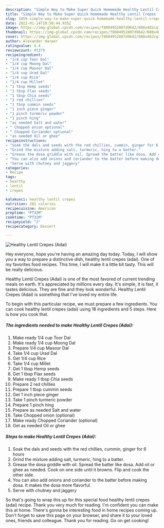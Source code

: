 ```yaml
---
description: "Simple Way to Make Super Quick Homemade Healthy Lentil Crepes (Adai)"
title: "Simple Way to Make Super Quick Homemade Healthy Lentil Crepes (Adai)"
slug: 1059-simple-way-to-make-super-quick-homemade-healthy-lentil-crepes-adai
date: 2022-01-14T18:58:44.935Z
image: https://img-global.cpcdn.com/recipes/f8084952807d9642/680x482cq70/healthy-lentil-crepes-adai-recipe-main-photo.jpg
thumbnail: https://img-global.cpcdn.com/recipes/f8084952807d9642/680x482cq70/healthy-lentil-crepes-adai-recipe-main-photo.jpg
cover: https://img-global.cpcdn.com/recipes/f8084952807d9642/680x482cq70/healthy-lentil-crepes-adai-recipe-main-photo.jpg
author: Alexander Harper
ratingvalue: 4.4
reviewcount: 45379
recipeingredient:
- "1/4 cup Toor Dal"
- "1/4 cup Moong Dal"
- "1/4 cup Masoor Dal"
- "1/4 cup Urad Dal"
- "1/4 cup Rice"
- "1/4 cup Millet"
- "1 tbsp Hemp seeds"
- "1 tbsp Flax seeds"
- "1 tbsp Chia seeds"
- "2 red chillies"
- "1 tbsp cummin seeds"
- "1 inch piece ginger"
- "1 pinch turmeric powder"
- "1 pinch hing"
- "as needed Salt and water"
- " Chopped onion optional"
- " Chopped Coriander optional"
- "as needed Oil or ghee"
recipeinstructions:
- "Soak the dals and seeds with the red chillies, cummin, ginger for 6 hours"
- "Grind the mixture adding salt, turmeric, hing to a batter."
- "Grease the dosa griddle with oil. Spread the batter like dosa. Add oil or ghee as needed. Cook on one side until it browns. Flip and cook the other side."
- "You can also add onions and coriander to the batter before making dosa. It makes the dosa more flavorful."
- "Serve with chutney and jaggery"
categories:
- Recipe
tags:
- healthy
- lentil
- crepes

katakunci: healthy lentil crepes 
nutrition: 281 calories
recipecuisine: American
preptime: "PT32M"
cooktime: "PT31M"
recipeyield: "2"
recipecategory: Dessert

---
```



![Healthy Lentil Crepes (Adai)](https://img-global.cpcdn.com/recipes/f8084952807d9642/680x482cq70/healthy-lentil-crepes-adai-recipe-main-photo.jpg)

Hey everyone, hope you're having an amazing day today. Today, I will show you a way to prepare a distinctive dish, healthy lentil crepes (adai). One of my favorites food recipes. This time, I will make it a little bit tasty. This will be really delicious.



Healthy Lentil Crepes (Adai) is one of the most favored of current trending meals on earth. It's appreciated by millions every day. It's simple, it is fast, it tastes delicious. They are fine and they look wonderful. Healthy Lentil Crepes (Adai) is something that I've loved my entire life.


To begin with this particular recipe, we must prepare a few ingredients. You can cook healthy lentil crepes (adai) using 18 ingredients and 5 steps. Here is how you cook that.

<!--inarticleads1-->

##### The ingredients needed to make Healthy Lentil Crepes (Adai):

1. Make ready 1/4 cup Toor Dal
1. Make ready 1/4 cup Moong Dal
1. Prepare 1/4 cup Masoor Dal
1. Take 1/4 cup Urad Dal
1. Get 1/4 cup Rice
1. Take 1/4 cup Millet
1. Get 1 tbsp Hemp seeds
1. Get 1 tbsp Flax seeds
1. Make ready 1 tbsp Chia seeds
1. Prepare 2 red chillies
1. Prepare 1 tbsp cummin seeds
1. Get 1 inch piece ginger
1. Take 1 pinch turmeric powder
1. Prepare 1 pinch hing
1. Prepare as needed Salt and water
1. Take  Chopped onion (optional)
1. Make ready  Chopped Coriander (optional)
1. Get as needed Oil or ghee




<!--inarticleads2-->

##### Steps to make Healthy Lentil Crepes (Adai):

1. Soak the dals and seeds with the red chillies, cummin, ginger for 6 hours
1. Grind the mixture adding salt, turmeric, hing to a batter.
1. Grease the dosa griddle with oil. Spread the batter like dosa. Add oil or ghee as needed. Cook on one side until it browns. Flip and cook the other side.
1. You can also add onions and coriander to the batter before making dosa. It makes the dosa more flavorful.
1. Serve with chutney and jaggery




So that's going to wrap this up for this special food healthy lentil crepes (adai) recipe. Thank you very much for reading. I'm confident you can make this at home. There's gonna be interesting food in home recipes coming up. Don't forget to save this page on your browser, and share it to your loved ones, friends and colleague. Thank you for reading. Go on get cooking!
